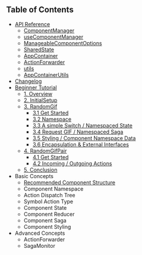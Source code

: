 ## Table of Contents

- [API Reference](./api/README.md)
  - [ComponentManager](./api/ComponentManager.md)
  - [useComponentManager](./api/useComponentManager.md)
  - [ManageableComponentOptions](./api/ManageableComponentOptions.md)
  - [SharedState](./api/SharedState.md)
  - [AppContainer](./api/AppContainer.md)
  - [ActionForwarder](./api/ActionForwarder.md)
  - [utils](./api/utils.md)
  - [AppContainerUtils](./api/AppContainerUtils.md)
- [Changelog](../CHANGES.md)
- [Beginner Tutorial](./Introduction/BeginnerTutorial/README.md)
    - [1. Overview](./Introduction/BeginnerTutorial/Overview.md)
    - [2. InitialSetup](./Introduction/BeginnerTutorial/InitialSetup.md)
    - [3. RandomGif](./Introduction/BeginnerTutorial/RandomGif/README.md)
        - [3.1 Get Started](./Introduction/BeginnerTutorial/RandomGif/GetStarted.md)
        - [3.2 Namespace](./Introduction/BeginnerTutorial/RandomGif/Namespace.md)
        - [3.3 A simple Switch / Namespaced State](./Introduction/BeginnerTutorial/RandomGif/NamespacedState.md)
        - [3.4 Request GIF / Namespaced Saga](./Introduction/BeginnerTutorial/RandomGif/NamespacedSaga.md)
        - [3.5 Styling / Component Namespace Data](./Introduction/BeginnerTutorial/RandomGif/ComponentNamespaceData.md)
        - [3.6 Encapsulation & External Interfaces](./Introduction/BeginnerTutorial/RandomGif/ExternalInterfaces.md)
    - [4. RandomGifPair](./Introduction/BeginnerTutorial/RandomGifPair/README.md)
        - [4.1 Get Started](./Introduction/BeginnerTutorial/RandomGifPair/GetStarted.md)
        - [4.2 Incoming / Outgoing Actions](./Introduction/BeginnerTutorial/RandomGifPair/IncomingOutgoingActions.md)
    - [5. Conclusion](./Introduction/BeginnerTutorial/Conclusion.md)
- Basic Concepts
  - [Recommended Component Structure](./BasicConcepts/RecommendedStructure.md)
  - Component Namespace
  - Action Dispatch Tree
  - Symbol Action Type
  - Component State
  - Component Reducer
  - Component Saga
  - Component Styling
- Advanced Concepts
  - ActionForwarder
  - SagaMonitor
